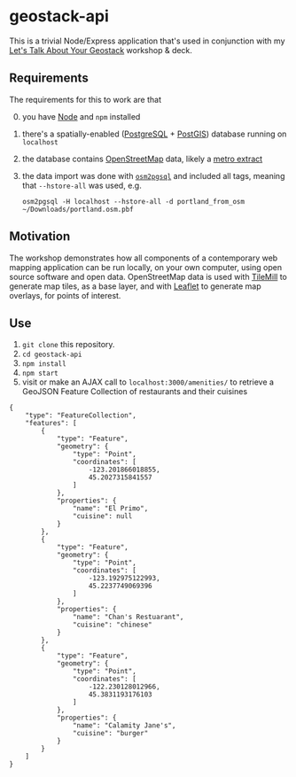 # geostack-api

This is a trivial Node/Express application that's used in conjunction with my [Let's Talk About Your
Geostack](http://erictheise.github.io/deck-geo-stack-deep-dive) workshop & deck.

## Requirements

The requirements for this to work are that

  0. you have [Node](http://nodejs.org/) and `npm` installed
  1. there's a spatially-enabled ([PostgreSQL](http://postgresql.org/) + [PostGIS](http://postgis.org/)) database running on `localhost`
  2. the database contains [OpenStreetMap](http://openstreetmap.org/) data, likely a [metro extract](http://mapzen.com/metro-extracts/)
  3. the data import was done with [`osm2pgsql`](https://github.com/openstreetmap/osm2pgsql) and included all tags, meaning
     that `--hstore-all` was used, e.g.

     ```
     osm2pgsql -H localhost --hstore-all -d portland_from_osm ~/Downloads/portland.osm.pbf
     ```

## Motivation

The workshop demonstrates how all components of a contemporary web mapping application can be run locally, on your own
computer, using open source software and open data. OpenStreetMap data is used with [TileMill](http://mapbox.com/tilemill/)
to generate map tiles, as a base layer, and with [Leaflet](http://leafletjs.com) to generate map overlays, for points of interest.

## Use

  1. `git clone` this repository.
  2. `cd geostack-api`
  3. `npm install`
  4. `npm start`
  5. visit or make an AJAX call to `localhost:3000/amenities/` to retrieve a GeoJSON Feature Collection of restaurants and their cuisines

```
{
    "type": "FeatureCollection",
    "features": [
        {
            "type": "Feature",
            "geometry": {
                "type": "Point",
                "coordinates": [
                    -123.201866018855,
                    45.2027315841557
                ]
            },
            "properties": {
                "name": "El Primo",
                "cuisine": null
            }
        },
        {
            "type": "Feature",
            "geometry": {
                "type": "Point",
                "coordinates": [
                    -123.192975122993,
                    45.2237749069396
                ]
            },
            "properties": {
                "name": "Chan's Restuarant",
                "cuisine": "chinese"
            }
        },
        {
            "type": "Feature",
            "geometry": {
                "type": "Point",
                "coordinates": [
                    -122.230128012966,
                    45.3831193176103
                ]
            },
            "properties": {
                "name": "Calamity Jane's",
                "cuisine": "burger"
            }
        }
    ]
}
```